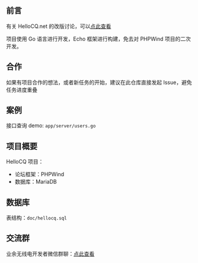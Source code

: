 ## 前言

有关 HelloCQ.net 的改版讨论，可以[点此查看](https://bbs.hamzone.cn/d/16)

项目使用 Go 语言进行开发，Echo 框架进行构建，免去对 PHPWind 项目的二次开发。

## 合作
如果有项目合作的想法，或者新任务的开始，建议在此仓库直接发起 Issue，避免任务进度重叠  

## 案例

接口查询 demo: `app/server/users.go`  

## 项目概要
HelloCQ 项目：  

- 论坛框架：PHPWind
- 数据库：MariaDB

## 数据库

表结构：`doc/hellocq.sql`

## 交流群
业余无线电开发者微信群聊：[点此查看](https://bbs.hamzone.cn/d/109)